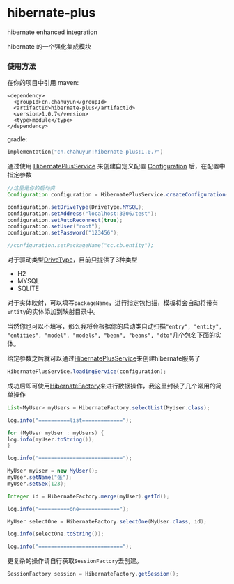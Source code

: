 # hibernate-plus
hibernate enhanced integration

hibernate 的一个强化集成模块

### 使用方法

在你的项目中引用
maven:
```maven
<dependency>
  <groupId>cn.chahuyun</groupId>
  <artifactId>hibernate-plus</artifactId>
  <version>1.0.7</version>
  <type>module</type>
</dependency>
```
gradle:
```kts
implementation("cn.chahuyun:hibernate-plus:1.0.7")
```


通过使用 [HibernatePlusService](https://github.com/chahuyun/hibernate-plus/blob/dev/src/main/java/cn/chahuyun/hibernateplus/HibernatePlusService.java) 来创建自定义配置 [Configuration](https://github.com/chahuyun/hibernate-plus/blob/dev/src/main/java/cn/chahuyun/hibernateplus/Configuration.java) 后，在配置中指定参数

```java
//这里是你的启动类
Configuration configuration = HibernatePlusService.createConfiguration(Test.class);

configuration.setDriveType(DriveType.MYSQL);
configuration.setAddress("localhost:3306/test");
configuration.setAutoReconnect(true);
configuration.setUser("root");
configuration.setPassword("123456");

//configuration.setPackageName("cc.cb.entity");
```

对于驱动类型[DriveType](https://github.com/chahuyun/hibernate-plus/blob/dev/src/main/java/cn/chahuyun/hibernateplus/DriveType.java)，目前只提供了3种类型

* H2
* MYSQL
* SQLITE

对于实体映射，可以填写`packageName`，进行指定包扫描，模板将会自动将带有`Entity`的实体添加到映射目录中。

当然你也可以不填写，那么我将会根据你的启动类自动扫描`"entry", "entity", "entities", "model", "models", "bean", "beans", "dto"`几个包名下面的实体。


给定参数之后就可以通过[HibernatePlusService](https://github.com/chahuyun/hibernate-plus/blob/dev/src/main/java/cn/chahuyun/hibernateplus/HibernatePlusService.java)来创建hibernate服务了

```java
HibernatePlusService.loadingService(configuration);
```

成功后即可使用[HibernateFactory](https://github.com/chahuyun/hibernate-plus/blob/dev/src/main/java/cn/chahuyun/hibernateplus/HibernateFactory.java)来进行数据操作，我这里封装了几个常用的简单操作

```java
List<MyUser> myUsers = HibernateFactory.selectList(MyUser.class);

log.info("==========list=============");

for (MyUser myUser : myUsers) {
log.info(myUser.toString());
}

log.info("===========================");

MyUser myUser = new MyUser();
myUser.setName("张");
myUser.setSex(123);

Integer id = HibernateFactory.merge(myUser).getId();

log.info("==========one=============");

MyUser selectOne = HibernateFactory.selectOne(MyUser.class, id);

log.info(selectOne.toString());

log.info("===========================");
```

更复杂的操作请自行获取`SessionFactory`去创建。

```java
SessionFactory session = HibernateFactory.getSession();
```



